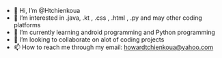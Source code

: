 - 👋 Hi, I’m @Htchienkoua
- 👀 I’m interested in .java, .kt , .css , .html , .py and may other coding platforms
- 🌱 I’m currently learning android programming and Python programming
- 💞️ I’m looking to collaborate on alot of coding projects
- 📫 How to reach me through my email: howardtchienkoua@yahoo.com 

<!---
Htchienkoua/Htchienkoua is a ✨ special ✨ repository because its `README.md` (this file) appears on your GitHub profile.
You can click the Preview link to take a look at your changes.
--->
